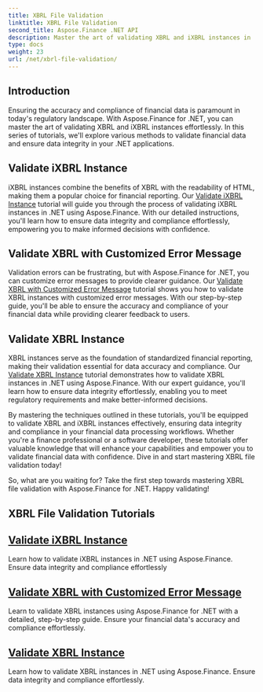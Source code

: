 ```yaml
---
title: XBRL File Validation
linktitle: XBRL File Validation
second_title: Aspose.Finance .NET API
description: Master the art of validating XBRL and iXBRL instances in .NET with Aspose.Finance tutorials. Ensure data integrity and compliance effortlessly.
type: docs
weight: 23
url: /net/xbrl-file-validation/
---
```


## Introduction

Ensuring the accuracy and compliance of financial data is paramount in today's regulatory landscape. With Aspose.Finance for .NET, you can master the art of validating XBRL and iXBRL instances effortlessly. In this series of tutorials, we'll explore various methods to validate financial data and ensure data integrity in your .NET applications.

## Validate iXBRL Instance

iXBRL instances combine the benefits of XBRL with the readability of HTML, making them a popular choice for financial reporting. Our [Validate iXBRL Instance](./validate-ixbrl-instance/) tutorial will guide you through the process of validating iXBRL instances in .NET using Aspose.Finance. With our detailed instructions, you'll learn how to ensure data integrity and compliance effortlessly, empowering you to make informed decisions with confidence.

## Validate XBRL with Customized Error Message

Validation errors can be frustrating, but with Aspose.Finance for .NET, you can customize error messages to provide clearer guidance. Our [Validate XBRL with Customized Error Message](./validate-xbrl-with-customized-error-message/) tutorial shows you how to validate XBRL instances with customized error messages. With our step-by-step guide, you'll be able to ensure the accuracy and compliance of your financial data while providing clearer feedback to users.

## Validate XBRL Instance

XBRL instances serve as the foundation of standardized financial reporting, making their validation essential for data accuracy and compliance. Our [Validate XBRL Instance](./validate-xbrl-instance/) tutorial demonstrates how to validate XBRL instances in .NET using Aspose.Finance. With our expert guidance, you'll learn how to ensure data integrity effortlessly, enabling you to meet regulatory requirements and make better-informed decisions.

By mastering the techniques outlined in these tutorials, you'll be equipped to validate XBRL and iXBRL instances effectively, ensuring data integrity and compliance in your financial data processing workflows. Whether you're a finance professional or a software developer, these tutorials offer valuable knowledge that will enhance your capabilities and empower you to validate financial data with confidence. Dive in and start mastering XBRL file validation today!

So, what are you waiting for? Take the first step towards mastering XBRL file validation with Aspose.Finance for .NET. Happy validating!
## XBRL File Validation Tutorials
## [Validate iXBRL Instance](./validate-ixbrl-instance/)
Learn how to validate iXBRL instances in .NET using Aspose.Finance. Ensure data integrity and compliance effortlessly
## [Validate XBRL with Customized Error Message](./validate-xbrl-with-customized-error-message/)
Learn to validate XBRL instances using Aspose.Finance for .NET with a detailed, step-by-step guide. Ensure your financial data's accuracy and compliance effortlessly.
## [Validate XBRL Instance](./validate-xbrl-instance/)
Learn how to validate XBRL instances in .NET using Aspose.Finance. Ensure data integrity and compliance effortlessly.